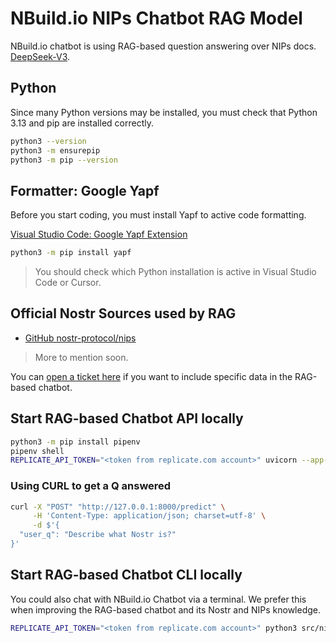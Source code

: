 # NBuild.io NIPs Chatbot RAG Model

NBuild.io chatbot is using RAG-based question answering over NIPs docs. [DeepSeek-V3](https://github.com/deepseek-ai/DeepSeek-V3).

## Python

Since many Python versions may be installed, you must check that Python 3.13 and pip are installed correctly.

```bash
python3 --version
python3 -m ensurepip
python3 -m pip --version
```

## Formatter: Google Yapf

Before you start coding, you must install Yapf to active code formatting.

[Visual Studio Code: Google Yapf Extension](https://marketplace.visualstudio.com/items?itemName=eeyore.yapf)

```bash
python3 -m pip install yapf
```

> You should check which Python installation is active in Visual Studio Code or Cursor.

## Official Nostr Sources used by RAG

- [GitHub nostr-protocol/nips](https://github.com/nostr-protocol/nips)

> More to mention soon.

You can [open a ticket here](https://github.com/nbuild-io/nbuild-nips-chat-model/issues/new) if you want to include specific data in the RAG-based chatbot.

## Start RAG-based Chatbot API locally

```bash
python3 -m pip install pipenv
pipenv shell
REPLICATE_API_TOKEN="<token from replicate.com account>" uvicorn --app-dir="src" nips_chat_api.chat_api:app --reload
```

### Using CURL to get a Q answered
```bash
curl -X "POST" "http://127.0.0.1:8000/predict" \
     -H 'Content-Type: application/json; charset=utf-8' \
     -d $'{
  "user_q": "Describe what Nostr is?"
}'
```

## Start RAG-based Chatbot CLI locally

You could also chat with NBuild.io Chatbot via a terminal. We prefer this when improving the RAG-based chatbot and its Nostr and NIPs knowledge.

```bash
REPLICATE_API_TOKEN="<token from replicate.com account>" python3 src/nips_chat/chat_cli.py
```
